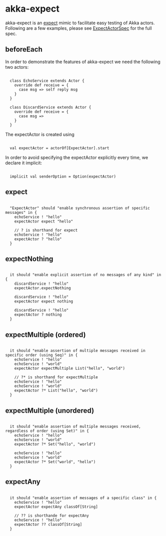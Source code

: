 akka-expect
=============
akka-expect is an [expect](http://expect.sf.net) mimic to facilitate easy testing of Akka actors. Following are a few examples, please see 
[ExpectActorSpec](https://github.com/joda/akka-expect/blob/master/src/test/scala/akka/extensions/expect/ExpectActorSpec.scala) for the full spec.

beforeEach
----------
In order to demonstrate the features of akka-expect we need the following two actors:
<pre><code>
  class EchoService extends Actor {
    override def receive = {
      case msg => self reply msg
    }
  }

  class DiscardService extends Actor {
    override def receive = {
      case msg =>
    }
  }
</code></pre>
The expectActor is created using
<pre><code>
  val expectActor = actorOf[ExpectActor].start
</code></pre>
In order to avoid specifying the expectActor explicitly every time, we declare it implicit:
<pre><code>
  implicit val senderOption = Option(expectActor)
</code></pre>

expect
----------------
<pre><code>
  "ExpectActor" should "enable synchronous assertion of specific messages" in {
    echoService ! "hello"
    expectActor expect "hello"

    // ? is shorthand for expect
    echoService ! "hello"
    expectActor ? "hello"
  }
</code></pre>

expectNothing
-------------------
<pre><code>
  it should "enable explicit assertion of no messages of any kind" in {
    discardService ! "hello"
    expectActor.expectNothing

    discardService ! "hello"
    expectActor expect nothing

    discardService ! "hello"
    expectActor ? nothing
  }
</code></pre>

expectMultiple (ordered)
------------------------
<pre><code>
  it should "enable assertion of multiple messages received in specific order (using Seq)" in {
    echoService ! "hello"
    echoService ! "world"
    expectActor expectMultiple List("hello", "world")

    // ?* is shorthand for expectMultiple
    echoService ! "hello"
    echoService ! "world"
    expectActor ?* List("hello", "world")
  }
</code></pre>

expectMultiple (unordered)
--------------------------
<pre><code>
  it should "enable assertion of multiple messages received, regardless of order (using Set)" in {
    echoService ! "hello"
    echoService ! "world"
    expectActor ?* Set("hello", "world")

    echoService ! "hello"
    echoService ! "world"
    expectActor ?* Set("world", "hello")
  }
</code></pre>

expectAny
---------
<pre><code>
  it should "enable assertion of messages of a specific class" in {
    echoService ! "hello"
    expectActor expectAny classOf[String]

    // ?? is shorthande for expectAny
    echoService ! "hello"
    expectActor ?? classOf[String]
  }
</code></pre>


